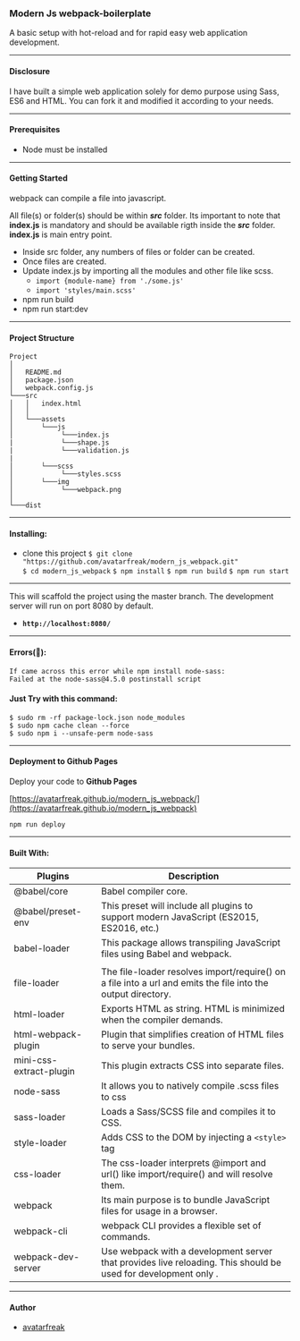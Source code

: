 ### Modern Js webpack-boilerplate

A basic setup with hot-reload and for rapid easy web application development.

---

#### Disclosure

I have built a simple web application solely for demo purpose using Sass, ES6 and HTML. You can fork it and modified it according to your needs.

---

#### Prerequisites

- Node must be installed

---

#### Getting Started

webpack can compile a file into javascript.

All file(s) or folder(s) should be within **_src_** folder.
Its important to note that **index.js** is mandatory and should be available rigth inside the **_src_** folder. **index.js** is main entry point.

- Inside src folder, any numbers of files or folder can be created.
- Once files are created.
- Update index.js by importing all the modules and other file like scss.
  - `import {module-name} from './some.js'`
  - `import 'styles/main.scss'`
- npm run build
- npm run start:dev

---

#### Project Structure

```
Project
│
│   README.md
│   package.json
│   webpack.config.js
└───src
│   │   index.html
│   │
│   └───assets
│       └───js
│            └───index.js
|            └───shape.js
|            └───validation.js
|
│       └───scss
│            └───styles.scss
│       └───img
│            └───webpack.png
│
└───dist
```

---

#### Installing:

- clone this project
  `$ git clone "https://github.com/avatarfreak/modern_js_webpack.git"`  
  `$ cd modern_js_webpack`
  `$ npm install`
  `$ npm run build`
  `$ npm run start`

---

This will scaffold the project using the master branch.
The development server will run on port 8080 by default.

- **`http://localhost:8080/`**

---

#### Errors(&#x1F34E;):

```
If came across this error while npm install node-sass:
Failed at the node-sass@4.5.0 postinstall script
```

#### Just Try with this command:

`$ sudo rm -rf package-lock.json node_modules`  
`$ sudo npm cache clean --force`  
`$ sudo npm i --unsafe-perm node-sass`

---

#### Deployment to Github Pages

Deploy your code to **Github Pages**

[https://avatarfreak.github.io/modern_js_webpack/](https://avatarfreak.github.io/modern_js_webpack)

```
npm run deploy
```

---

#### Built With:

| Plugins                 | Description                                                                                                    |
| ----------------------- | -------------------------------------------------------------------------------------------------------------- |
| @babel/core             | Babel compiler core.                                                                                           |
| @babel/preset-env       | This preset will include all plugins to support modern JavaScript (ES2015, ES2016, etc.)                       |
| babel-loader            | This package allows transpiling JavaScript files using Babel and webpack.                                      |
|                         |                                                                                                                |
| file-loader             | The file-loader resolves import/require() on a file into a url and emits the file into the output directory.   |
| html-loader             | Exports HTML as string. HTML is minimized when the compiler demands.                                           |
| html-webpack-plugin     | Plugin that simplifies creation of HTML files to serve your bundles.                                           |
| mini-css-extract-plugin | This plugin extracts CSS into separate files.                                                                  |
| node-sass               | It allows you to natively compile .scss files to css                                                           |
| sass-loader             | Loads a Sass/SCSS file and compiles it to CSS.                                                                 |
| style-loader            | Adds CSS to the DOM by injecting a `<style>` tag                                                               |
| css-loader              | The css-loader interprets @import and url() like import/require() and will resolve them.                       |
| webpack                 | Its main purpose is to bundle JavaScript files for usage in a browser.                                         |
| webpack-cli             | webpack CLI provides a flexible set of commands.                                                               |
| webpack-dev-server      | Use webpack with a development server that provides live reloading. This should be used for development only . |

---

#### Author

- [avatarfreak](https://github.com/avatarfreak "avatarfreak")
